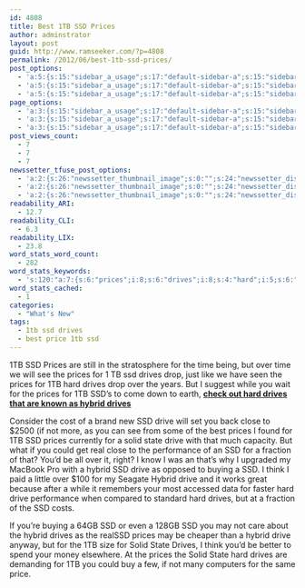 ```yaml
---
id: 4808
title: Best 1TB SSD Prices
author: adminstrator
layout: post
guid: http://www.ramseeker.com/?p=4808
permalink: /2012/06/best-1tb-ssd-prices/
post_options:
  - 'a:5:{s:15:"sidebar_a_usage";s:17:"default-sidebar-a";s:15:"sidebar_b_usage";s:17:"default-sidebar-b";s:9:"hwa_usage";s:17:"default-headerbar";s:8:"ad_above";s:0:"";s:8:"ad_below";s:0:"";}'
  - 'a:5:{s:15:"sidebar_a_usage";s:17:"default-sidebar-a";s:15:"sidebar_b_usage";s:17:"default-sidebar-b";s:9:"hwa_usage";s:17:"default-headerbar";s:8:"ad_above";s:0:"";s:8:"ad_below";s:0:"";}'
  - 'a:5:{s:15:"sidebar_a_usage";s:17:"default-sidebar-a";s:15:"sidebar_b_usage";s:17:"default-sidebar-b";s:9:"hwa_usage";s:17:"default-headerbar";s:8:"ad_above";s:0:"";s:8:"ad_below";s:0:"";}'
page_options:
  - 'a:3:{s:15:"sidebar_a_usage";s:17:"default-sidebar-a";s:15:"sidebar_b_usage";s:17:"default-sidebar-b";s:9:"hwa_usage";s:17:"default-headerbar";}'
  - 'a:3:{s:15:"sidebar_a_usage";s:17:"default-sidebar-a";s:15:"sidebar_b_usage";s:17:"default-sidebar-b";s:9:"hwa_usage";s:17:"default-headerbar";}'
  - 'a:3:{s:15:"sidebar_a_usage";s:17:"default-sidebar-a";s:15:"sidebar_b_usage";s:17:"default-sidebar-b";s:9:"hwa_usage";s:17:"default-headerbar";}'
post_views_count:
  - 7
  - 7
  - 7
newssetter_tfuse_post_options:
  - 'a:2:{s:26:"newssetter_thumbnail_image";s:0:"";s:24:"newssetter_disable_image";s:4:"true";}'
  - 'a:2:{s:26:"newssetter_thumbnail_image";s:0:"";s:24:"newssetter_disable_image";s:4:"true";}'
  - 'a:2:{s:26:"newssetter_thumbnail_image";s:0:"";s:24:"newssetter_disable_image";s:4:"true";}'
readability_ARI:
  - 12.7
readability_CLI:
  - 6.3
readability_LIX:
  - 23.8
word_stats_word_count:
  - 282
word_stats_keywords:
  - 's:120:"a:7:{s:6:"prices";i:8;s:6:"drives";i:8;s:4:"hard";i:5;s:6:"hybrid";i:5;s:5:"drive";i:6;s:5:"solid";i:3;s:5:"state";i:3;}";'
word_stats_cached:
  - 1
categories:
  - "What's New"
tags:
  - 1tb ssd drives
  - best price 1tb ssd
---
```

<div style="float: right; margin-right: 5px;">
</div>

<div style="float: right; margin-right: 5px;">
</div>

<div style="float: right; margin-right: 5px;">
</div>

1TB SSD Prices are still in the stratosphere for the time being, but over time we will see the prices for 1 TB ssd drives drop, just like we have seen the prices for 1TB hard drives drop over the years. But I suggest while you wait for the prices for 1TB SSD&#8217;s to come down to earth, **[check out hard drives that are known as hybrid drives][1]**

Consider the cost of a brand new SSD drive will set you back close to $2500 (if not more, as you can see from some of the best prices I found for 1TB SSD prices currently for a solid state drive with that much capacity. But what if you could get real close to the performance of an SSD for a fraction of that? You&#8217;d be all over it, right? I know I was an that&#8217;s why I upgraded my MacBook Pro with a hybrid SSD drive as opposed to buying a SSD. I think I paid a little over $100 for my Seagate Hybrid drive and it works great because after a while it remembers your most accessed data for faster hard drive performance when compared to standard hard drives, but at a fraction of the SSD costs.

If you&#8217;re buying a 64GB SSD or even a 128GB SSD you may not care about the hybrid drives as the realSSD prices may be cheaper than a hybrid drive anyway, but for the 1TB size for Solid State Drives, I think you&#8217;d be better to spend your money elsewhere. At the prices the Solid State hard drives are demanding for 1TB you could buy a few, if not many computers for the same price.

<div>
</div>

 [1]: http://www.amazon.com/mn/search/?_encoding=UTF8&tag=ramseeker-20&linkCode=ur2&camp=1789&creative=390957&field-keywords=hybrid%20drive&url=search-alias%3Daps
